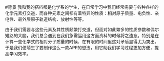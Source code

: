 #背景
我和我的搭档都是化学系的学生，在日常学习中我们经常需要与各种各样的化学元素打交道，而各种元素之间都有着特异的性质：相对原子质量、电负性、亲电性、最外层原子轨道结构、放射性等等。

由于我们需要与这些元素及其性质频繁打交道，但面对如此繁多的性质参数和偶尔短路的大脑，我们总会遇到在我们急需运用这方面资料的时候将之遗忘。特别是在计算一些化学式的相对分子质量的时候，在有限的时间里这对矛盾显得尤为突出。于是我们便萌生了要制作这么一款APP的想法，用它助我们学习过程更加方便，提高学习效率。